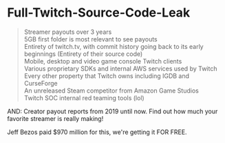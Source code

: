 # Full-Twitch-Source-Code-Leak

> Streamer payouts over 3 years<br>
> 5GB first folder is most relevant to see payouts<br>
> Entirety of twitch.tv, with commit history going back to its early beginnings (Entirety of their source code)<br>
> Mobile, desktop and video game console Twitch clients<br>
> Various proprietary SDKs and internal AWS services used by Twitch<br>
> Every other property that Twitch owns including IGDB and CurseForge<br>
> An unreleased Steam competitor from Amazon Game Studios<br>
> Twitch SOC internal red teaming tools (lol)<br>

AND: Creator payout reports from 2019 until now. Find out how much your favorite streamer is really making!

Jeff Bezos paid $970 million for this, we're getting it FOR FREE.

